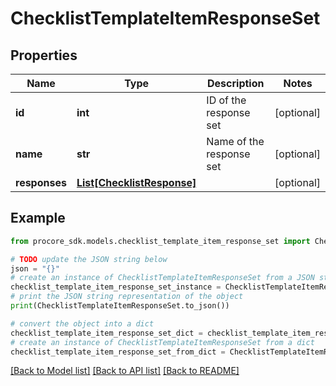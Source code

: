 # ChecklistTemplateItemResponseSet


## Properties

Name | Type | Description | Notes
------------ | ------------- | ------------- | -------------
**id** | **int** | ID of the response set | [optional] 
**name** | **str** | Name of the response set | [optional] 
**responses** | [**List[ChecklistResponse]**](ChecklistResponse.md) |  | [optional] 

## Example

```python
from procore_sdk.models.checklist_template_item_response_set import ChecklistTemplateItemResponseSet

# TODO update the JSON string below
json = "{}"
# create an instance of ChecklistTemplateItemResponseSet from a JSON string
checklist_template_item_response_set_instance = ChecklistTemplateItemResponseSet.from_json(json)
# print the JSON string representation of the object
print(ChecklistTemplateItemResponseSet.to_json())

# convert the object into a dict
checklist_template_item_response_set_dict = checklist_template_item_response_set_instance.to_dict()
# create an instance of ChecklistTemplateItemResponseSet from a dict
checklist_template_item_response_set_from_dict = ChecklistTemplateItemResponseSet.from_dict(checklist_template_item_response_set_dict)
```
[[Back to Model list]](../README.md#documentation-for-models) [[Back to API list]](../README.md#documentation-for-api-endpoints) [[Back to README]](../README.md)


